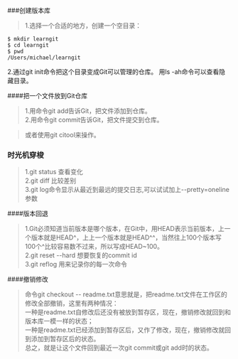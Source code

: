 ###创建版本库
>1.选择一个合适的地方，创建一个空目录：
````
$ mkdir learngit
$ cd learngit
$ pwd
/Users/michael/learngit
````
2.通过git init命令把这个目录变成Git可以管理的仓库。
  用ls -ah命令可以查看隐藏目录。  

####把一个文件放到Git仓库
>1.用命令git add告诉Git，把文件添加到仓库。  
2.用命令git commit告诉Git，把文件提交到仓库。

>或者使用git citool来操作。

### 时光机穿梭
>1.git status 查看变化  
2.git diff   比较差别  
3.git log命令显示从最近到最远的提交日志,可以试试加上--pretty=oneline参数


####版本回退
>1.Git必须知道当前版本是哪个版本，在Git中，用HEAD表示当前版本，上一个版本就是HEAD^，上上一个版本就是HEAD^^，当然往上100个版本写100个^比较容易数不过来，所以写成HEAD~100。  
2.git reset --hard 想要恢复的commit id  
3.git reflog 用来记录你的每一次命令

####撤销修改
>命令git checkout -- readme.txt意思就是，把readme.txt文件在工作区的修改全部撤销，这里有两种情况：  
一种是readme.txt自修改后还没有被放到暂存区，现在，撤销修改就回到和版本库一模一样的状态；  
一种是readme.txt已经添加到暂存区后，又作了修改，现在，撤销修改就回到添加到暂存区后的状态。  
总之，就是让这个文件回到最近一次git commit或git add时的状态。
